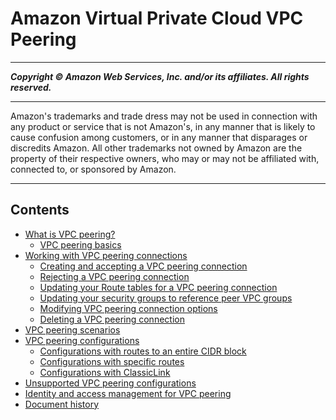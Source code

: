 # Amazon Virtual Private Cloud VPC Peering

-----
*****Copyright &copy; Amazon Web Services, Inc. and/or its affiliates. All rights reserved.*****

-----
Amazon's trademarks and trade dress may not be used in 
     connection with any product or service that is not Amazon's, 
     in any manner that is likely to cause confusion among customers, 
     or in any manner that disparages or discredits Amazon. All other 
     trademarks not owned by Amazon are the property of their respective
     owners, who may or may not be affiliated with, connected to, or 
     sponsored by Amazon.

-----
## Contents
+ [What is VPC peering?](what-is-vpc-peering.md)
   + [VPC peering basics](vpc-peering-basics.md)
+ [Working with VPC peering connections](working-with-vpc-peering.md)
   + [Creating and accepting a VPC peering connection](create-vpc-peering-connection.md)
   + [Rejecting a VPC peering connection](reject-vpc-peering-connection.md)
   + [Updating your Route tables for a VPC peering connection](vpc-peering-routing.md)
   + [Updating your security groups to reference peer VPC groups](vpc-peering-security-groups.md)
   + [Modifying VPC peering connection options](modify-peering-connections.md)
   + [Deleting a VPC peering connection](delete-vpc-peering-connection.md)
+ [VPC peering scenarios](peering-scenarios.md)
+ [VPC peering configurations](peering-configurations.md)
   + [Configurations with routes to an entire CIDR block](peering-configurations-full-access.md)
   + [Configurations with specific routes](peering-configurations-partial-access.md)
   + [Configurations with ClassicLink](peering-configurations-classiclink.md)
+ [Unsupported VPC peering configurations](invalid-peering-configurations.md)
+ [Identity and access management for VPC peering](security-iam.md)
+ [Document history](WhatsNew.md)